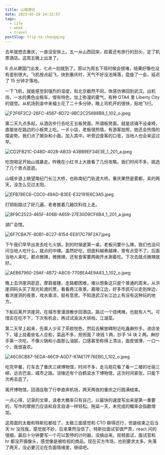 ```yaml
---
title: 山城游记
date: 2023-05-28 14:32:57
tags:
  - life
  - week
  - travel
postSlug: trip-to-chongqing
---
```


去年就想去重庆，一直没安排上。五一从山西回来，趁着还有旅行的劲头，定了机票酒店。这周五晚上出发了。

6 点从建国门出发，七点一刻就到了。原以为周五下班时候会很堵，结果好像也没有差别很大。飞机按点起飞，快到重庆时，天气不好没法降落，盘旋了一会，延迟了 15 分钟才落地。

一下飞机，就能感觉到强烈的湿度，和北京截然不同，体感仿佛回到武汉。出机场，一水的黄色出租车，很有特色，加上弥漫的雾气，有种 GTA4 里 Liberty City 的错觉。从机场到渝中来福士花了二十多分钟，晚上司机开的很快，贴地飞行。

![F2F6F2C2-26FC-4567-8D72-9BC2C25688B9_1_102_o.jpeg](https://p1-juejin.byteimg.com/tos-cn-i-k3u1fbpfcp/5e627e763f394b77afcc4e6813f57404~tplv-k3u1fbpfcp-watermark.image)

第二天九点多起，从酒店步行去吃王五板凳面。所谓板凳面，就是店铺不设桌椅，直接坐在路边的小板凳上吃。一爿小店，老板很热情，有游客拍照，她还会热情的摆姿势。我们点了豌杂和小面，加入其中。听旁边食客的口音，当地人也会来这过早。

![CD2FB21C-D48D-4028-AB33-A3BB9EF34E3E_1_201_a.jpeg](https://p3-juejin.byteimg.com/tos-cn-i-k3u1fbpfcp/b109c6c450534b9382eb26a9c627088a~tplv-k3u1fbpfcp-watermark.image)

吃饱喝足开始山城暴走。昨晚在小红书上大致看了几份攻略，我们时间不多，挑选了几个景点逛逛。

山城步道上眺望南纪门长江大桥，也称南纪门轨道大桥。重庆果然是雾都，呆的两天，没怎么见过太阳。

![EFB78EC6-C0C0-49AD-B3EE-E32191E6C3A5.jpeg](https://p1-juejin.byteimg.com/tos-cn-i-k3u1fbpfcp/3debf3beffd547ae891d7de8dff92212~tplv-k3u1fbpfcp-watermark.image)

打铜街路过了好几遍，老者推着几箱饮料往上走。

![8F9C2523-465F-406B-A659-27E30D9CF6B4_1_201_a.jpeg](https://p1-juejin.byteimg.com/tos-cn-i-k3u1fbpfcp/ea7322e6d7d44bbb971d91a2ffa1c351~tplv-k3u1fbpfcp-watermark.image?)

湖广会馆。

![6F7CBA7F-80B1-4C27-8154-EE817C79F2A7.jpeg](https://p1-juejin.byteimg.com/tos-cn-i-k3u1fbpfcp/5c3df26eb9754538b15978ba7cef72d4~tplv-k3u1fbpfcp-watermark.image)

下午我们早早出发去吃七火锅，到的时候是第一桌。老板问要什么辣，我们也没问问当地人吃什么，就点的中辣。虽然好吃，但底料越煮越辣，胃有点受不了。后面当地人来吃，都点微辣，微微辣，还有食客要两碗开水涮着吃。下次去就点微辣就好。

![AEB67960-29AF-4B72-A8C6-770BEA4E9A83_1_102_o.jpeg](https://p3-juejin.byteimg.com/tos-cn-i-k3u1fbpfcp/1fc814238716431eb7dc8a8851805e04~tplv-k3u1fbpfcp-watermark.image?)

晚上去洪崖洞逛逛，摩肩接踵，走路都困难，难以想象这只是个普通的周末。从洪崖洞码头买了观光轮渡的票，看看两江夜景。嘉陵江边，好多市民可以走到岸边，看洪崖洞的夜景，戏水乘凉，挺有意思。不知道武汉长江边上有没有这种玩的地方。

下船后离开洪崖洞，在城市里漫游散步回酒店。路过一个烧烤摊，也挺有人气。可惜实在吃不下，下次有机会，再试试渝派大排档，江湖菜。

第二天早上起来，先乘人少买了茶颜悦色，然后去解放碑附近吃鑫麻抄手。进店坐下，墙上挂着些名人合影，菜品不多，担担面 7 块钱 1 两，抄手 14 块 2 两。麻抄手第一次吃，不像火锅和小面那么油腻，口感甚至称得上清淡，面皮很薄，一口一个，我很喜欢。

![46C6CB87-5EDA-46C9-A0D7-87AE17F76EB0_1_102_o.jpeg](https://p3-juejin.byteimg.com/tos-cn-i-k3u1fbpfcp/1480a66aa9c2487ebfe470d4077ade64~tplv-k3u1fbpfcp-watermark.image)

吃完早餐，打车去了重庆三峡博物馆，时间不多，走马观花看了看一二楼的壮丽三峡，远古巴渝，城市之路。涪陵还有个白鹤梁水下博物馆，这次时间紧张，只能下次再去逛了。

离开博物馆，回酒店取了行李直奔机场，两天两夜的重庆之行圆满结束。

一点心得，记录的文章，读者大概率只有自己，以最快的速度写出来是第一重要的，写作的摩擦力应该和自言自语一样轻松。拖延一天，未完成的概率会指数增加。

这周面的太极和特斯拉都挂了，太极三面感觉和 CTO 聊得还行，但是结束之后当天 hr 没找我，感觉就不妙，后来果然没信了。特斯拉面试官很严肃，react 问的很细，最后十分钟要写一个可以暂停的计时器，没搞出来。视频面试，面试官和 hr 都没开摄像头，感觉像是被检视的商品，现在买方市场，也别要求太多。失落了两天，没必要沉沦在负面情绪里，继续吧。
